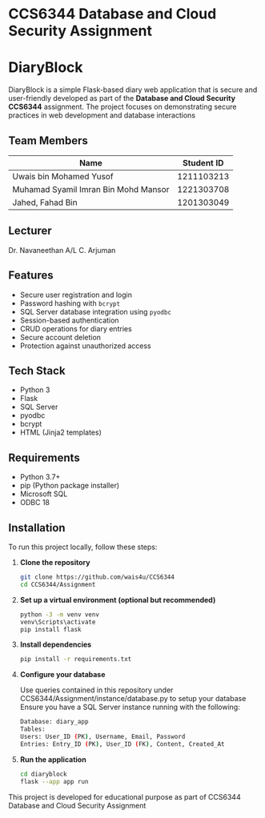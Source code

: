 # CCS6344 Database and Cloud Security Assignment
# DiaryBlock

DiaryBlock is a simple Flask-based diary web application that is secure and user-friendly developed as part of the **Database and Cloud Security CCS6344** assignment. The project focuses on demonstrating secure practices in web development and database interactions

## Team Members


|Name | Student ID |
|-------------------|----|
|Uwais bin Mohamed Yusof | 1211103213 |
|Muhamad Syamil Imran Bin Mohd Mansor | 1221303708 |
|Jahed, Fahad Bin | 1201303049 |

## Lecturer
Dr. Navaneethan A/L C. Arjuman

## Features

- Secure user registration and login
- Password hashing with `bcrypt`
- SQL Server database integration using `pyodbc`
- Session-based authentication
- CRUD operations for diary entries
- Secure account deletion
- Protection against unauthorized access

## Tech Stack

- Python 3
- Flask
- SQL Server
- pyodbc
- bcrypt
- HTML (Jinja2 templates)

## Requirements

- Python 3.7+
- pip (Python package installer)
- Microsoft SQL 
- ODBC 18

## Installation
To run this project locally, follow these steps:

1. **Clone the repository**
   ```bash
   git clone https://github.com/wais4u/CCS6344
   cd CCS6344/Assignment
2. **Set up a virtual environment (optional but recommended)**
    ```bash
    python -3 -m venv venv
    venv\Scripts\activate
    pip install flask
3. **Install dependencies**
    ```bash
    pip install -r requirements.txt
4. **Configure your database**

    Use queries contained in this repository under CCS6344/Assignment/instance/database.py to setup your database
    Ensure you have a SQL Server instance running with the following:
    ```bash
    Database: diary_app
    Tables: 
    Users: User_ID (PK), Username, Email, Password
    Entries: Entry_ID (PK), User_ID (FK), Content, Created_At
5. **Run the application**
    ```bash
    cd diaryblock
    flask --app app run
This project is developed for educational purpose as part of CCS6344 Database and Cloud Security Assignment
